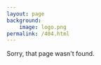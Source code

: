 ```yaml
---
layout: page
background:
    image: logo.png
permalink: /404.html
---
```


Sorry, that page wasn't found.
